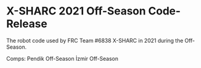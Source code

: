 # X-SHARC 2021 Off-Season Code-Release
The robot code used by FRC Team #6838 X-SHARC in 2021 during the Off-Season.

Comps:
Pendik Off-Season
İzmir Off-Season
